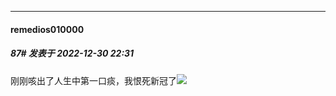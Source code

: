 

*****

####  remedios010000  
##### 87#       发表于 2022-12-30 22:31

刚刚咳出了人生中第一口痰，我恨死新冠了<img src="https://static.saraba1st.com/image/smiley/face2017/002.png" referrerpolicy="no-referrer">

